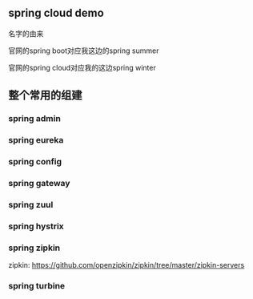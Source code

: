 ## spring cloud demo

名字的由来

官网的spring boot对应我这边的spring summer

官网的spring cloud对应我的这边spring winter

## 整个常用的组建
### spring admin
### spring eureka
### spring config
### spring gateway
### spring zuul
### spring hystrix
### spring zipkin
zipkin:
https://github.com/openzipkin/zipkin/tree/master/zipkin-servers
### spring turbine